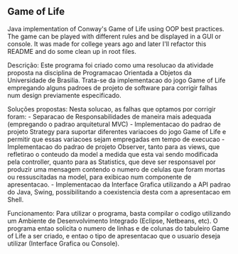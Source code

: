 ## Game of Life
Java implementation of Conway's Game of Life using OOP best practices. The game can be played with different rules and be displayed in a GUI or console. It was made for college years ago and later I'll refactor this README and do some clean up in root files.

Descrição:
Este programa foi criado como uma resolucao da atividade proposta na disciplina de Programacao Orientada a Objetos da Universidade de Brasilia. Trata-se da implementacao do jogo Game of Life empregando alguns padroes de projeto de software para corrigir falhas num design previamente especificado.

Soluções propostas:
Nesta solucao, as falhas que optamos por corrigir foram:
     - Separacao de Responsabilidades de maneira mais adequada (empregando o padrao arquitetural MVC)
     - Implementacao do padrao de projeto Strategy para suportar diferentes variacoes do jogo Game of Life e permitir que essas variacoes sejam empregadas em tempo de execucao
     - Implementacao do padrao de projeto Observer, tanto para as views, que refletirao o conteudo da model a medida que esta vai sendo modificada pela controller, quanto para as Statistics, que deve ser responsavel por produzir uma mensagem contendo o numero de celulas que foram mortas ou ressuscitadas na model, para exibicao num componente de apresentacao.
     - Implementacao da Interface Grafica utilizando a API padrao do Java, Swing, possibilitando a coexistencia desta com a apresentacao em Shell.

Funcionamento:
Para utilizar o programa, basta compilar o codigo utilizando um Ambiente de Desenvolvimento Integrado (Eclipse, Netbeans, etc). O programa entao solicita o numero de linhas e de colunas do tabuleiro Game of Life a ser criado, e entao o tipo de apresentacao que o usuario deseja utilizar (Interface Grafica ou Console).
